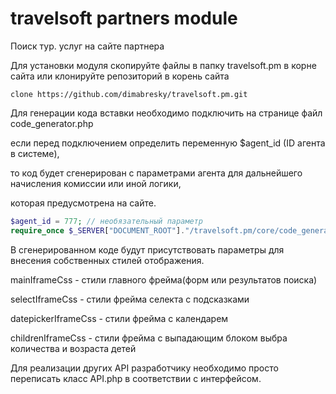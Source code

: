# travelsoft partners module
Поиск тур. услуг на сайте партнера

Для установки модуля скопируйте файлы в папку travelsoft.pm в корне сайта или клонируйте репозиторий в корень сайта
```
clone https://github.com/dimabresky/travelsoft.pm.git
```

Для генерации кода вставки необходимо подключить на странице файл code_generator.php

если перед подключением определить переменную $agent_id (ID агента в системе),

то код будет сгенерирован с параметрами агента для дальнейшего начисления комиссии или иной логики,

которая предусмотрена на сайте.
```php
$agent_id = 777; // необязательный параметр
require_once $_SERVER["DOCUMENT_ROOT"]."/travelsoft.pm/core/code_generator.php";
```

В сгенерированном коде будут присутствовать параметры для внесения собственных стилей отображения.

mainIframeCss - стили главного фрейма(форм или результатов поиска)

selectIframeCss - стили фрейма селекта с подсказками

datepickerIframeCss - стили фрейма с календарем

childrenIframeCss - стили фрейма с выпадающим блоком выбра количества и возраста детей

Для реализации других API разработчику необходимо просто переписать класс API.php в соответствии с интерфейсом. 

